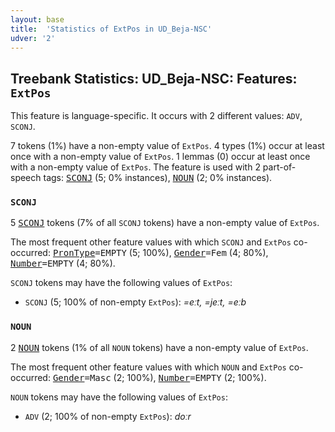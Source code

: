 ```yaml
---
layout: base
title:  'Statistics of ExtPos in UD_Beja-NSC'
udver: '2'
---
```


## Treebank Statistics: UD_Beja-NSC: Features: `ExtPos`

This feature is language-specific.
It occurs with 2 different values: `ADV`, `SCONJ`.

7 tokens (1%) have a non-empty value of `ExtPos`.
4 types (1%) occur at least once with a non-empty value of `ExtPos`.
1 lemmas (0) occur at least once with a non-empty value of `ExtPos`.
The feature is used with 2 part-of-speech tags: <tt><a href="bej_nsc-pos-SCONJ.html">SCONJ</a></tt> (5; 0% instances), <tt><a href="bej_nsc-pos-NOUN.html">NOUN</a></tt> (2; 0% instances).

### `SCONJ`

5 <tt><a href="bej_nsc-pos-SCONJ.html">SCONJ</a></tt> tokens (7% of all `SCONJ` tokens) have a non-empty value of `ExtPos`.

The most frequent other feature values with which `SCONJ` and `ExtPos` co-occurred: <tt><a href="bej_nsc-feat-PronType.html">PronType</a></tt><tt>=EMPTY</tt> (5; 100%), <tt><a href="bej_nsc-feat-Gender.html">Gender</a></tt><tt>=Fem</tt> (4; 80%), <tt><a href="bej_nsc-feat-Number.html">Number</a></tt><tt>=EMPTY</tt> (4; 80%).

`SCONJ` tokens may have the following values of `ExtPos`:

* `SCONJ` (5; 100% of non-empty `ExtPos`): <em>=eːt, =jeːt, =eːb</em>

### `NOUN`

2 <tt><a href="bej_nsc-pos-NOUN.html">NOUN</a></tt> tokens (1% of all `NOUN` tokens) have a non-empty value of `ExtPos`.

The most frequent other feature values with which `NOUN` and `ExtPos` co-occurred: <tt><a href="bej_nsc-feat-Gender.html">Gender</a></tt><tt>=Masc</tt> (2; 100%), <tt><a href="bej_nsc-feat-Number.html">Number</a></tt><tt>=EMPTY</tt> (2; 100%).

`NOUN` tokens may have the following values of `ExtPos`:

* `ADV` (2; 100% of non-empty `ExtPos`): <em>doːr</em>

